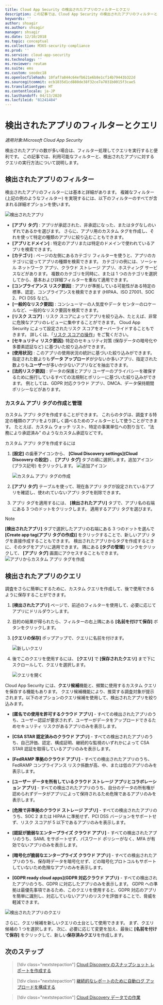 ```yaml
---
title: Cloud App Security の検出されたアプリのフィルターとクエリ
description: この記事では、Cloud App Security の検出されたアプリのフィルターとクエリの一覧を示し、それらを使用する方法について説明します。
keywords: ''
author: shsagir
ms.author: shsagir
manager: shsagir
ms.date: 12/10/2018
ms.topic: conceptual
ms.collection: M365-security-compliance
ms.prod: ''
ms.service: cloud-app-security
ms.technology: ''
ms.reviewer: reutam
ms.suite: ems
ms.custom: seodec18
ms.openlocfilehash: 10faf7a844c64efb621e6b8e1cf14b79443b322d
ms.sourcegitcommit: ecb1835d1cd880de38f32ce7a7031b0015f3cae5
ms.translationtype: HT
ms.contentlocale: ja-JP
ms.lasthandoff: 04/13/2020
ms.locfileid: "81241484"
---
```

# <a name="discovered-app-filters-and-queries"></a>検出されたアプリのフィルターとクエリ

*適用対象:Microsoft Cloud App Security*

検出されたアプリの数が多い場合は、フィルター処理してクエリを実行すると便利です。 この記事では、利用可能なフィルターと、検出されたアプリに対するクエリの実行方法について説明します。

## <a name="discovered-app-filters"></a>検出されたアプリのフィルター

検出されたアプリのフィルターには基本と詳細があります。 複雑なフィルター (上記の例のようなフィルター) を実現するには、以下のフィルターのすべてが含まれる詳細オプションを使います。

![検出されたアプリ](media/discovered-apps.png)

- **[アプリ タグ]** : アプリが承認された、非承認になった、またはタグなしのいずれであるかを選びます。 さらに、アプリ用のカスタム タグを作成し、それを使って特定の種類のアプリに絞り込むこともできます。
- **[アプリとドメイン]** : 特定のアプリまたは特定のドメインで使われているアプリを検索できます。
- **[カテゴリ]** : ページの左側にあるカテゴリ フィルターを使うと、アプリのカテゴリに従ってアプリの種類を検索できます。 カテゴリの例には、ソーシャル ネットワーク アプリ、クラウド ストレージ アプリ、ホスティング サービスなどがあります。 複数のカテゴリを同時に、または 1 つのカテゴリを選択してから、基本および詳細フィルターを重ねて適用できます。
- **[コンプライアンス リスク要因]** : アプリが準拠している可能性がある特定の標準、認定、コンプライアンスを検索できます (HIPAA、ISO 27001、SOC 2、PCI DSS など)。
- **[一般的なリスク要因]** : コンシューマーの人気度やデータ センターのロケールなど、一般的なリスク要因を検索できます。
- **[リスク スコア]** : リスク スコアによってアプリを絞り込み、たとえば、非常に危険なアプリのレビューに集中することができます。 Cloud App Security によって設定されたリスク スコアをオーバーライドすることもできます。 詳しくは、「[リスク スコアの操作](risk-score.md)」をご覧ください。
- **[セキュリティ リスク要因]:** 特定のセキュリティ対策 (保存データの暗号化や多要素認証など) に基づいた絞り込みができます。
- **[使用状況]** : このアプリの使用状況の統計に基づいた絞り込みができます。 指定された数よりも**データ アップロード**が少ないか多いアプリ、指定された数よりも**ユーザー**が多いか少ないアプリなどを抽出できます。
- **[法的リスク要因]** : データの保護とアプリ ユーザーのプライバシーを確保するために施行しているすべての法規制とポリシーに基づいた絞り込みができます。 例としては、GDPR 対応クラウド アプリ、DMCA、データ保持期間ポリシーなどがあります。

### <a name="creating-and-managing-custom-app-tags"></a>カスタム アプリ タグの作成と管理

カスタム アプリ タグを作成することができます。
これらのタグは、調査する特定の種類のアプリをより詳しく調べるためのフィルターとして使うことができます。 たとえば、カスタム ウォッチ リスト、特定の事業単位への割り当て、“法務により承認済み” のようなカスタム承認などです。

カスタム アプリ タグを作成するには

1. **[設定]** の歯車アイコンから、 **[Cloud Discovery settings]\(Cloud Discovery の設定\)** 、 **[アプリ タグ]** タブの順に選択します。追加アイコン (プラス記号) をクリックします。 ![追加アイコン](media/plus-icon.png)

   ![カスタム アプリ タグの作成](media/create-app-tag.png)

2. **[アプリ タグ]** テーブルを使って、現在各アプリ タグが設定されているアプリを確認し、使われていないアプリ タグを削除できます。

3. アプリ タグを適用するには、 **[検出されたアプリ]** タブで、アプリ名の右端にある 3 つのドットをクリックします。 適用するアプリ タグを選びます。

> [!NOTE]
>**[検出されたアプリ]** タブで選択したアプリの右端にある 3 つのドットを選んで **[Create app tag\(アプリ タグの作成\)]** をクリックすることで、新しいアプリ タグを直接作成することもできます。 検出されたアプリからタグを作成するときに、そのタグをアプリに適用できます。 隅にある **[タグの管理]** リンクをクリックして、 **[アプリ タグ]** 画面にアクセスすることもできます。
> ![アプリからカスタム アプリ タグを作成](media/create-app-tag-from-app.png)

## <a name="discovered-app-queries"></a>検出されたアプリのクエリ

調査をさらに簡単にするために、カスタム クエリを作成して、後で使用できるように保存することができます。

1. **[検出されたアプリ]** ページで、前述のフィルターを使用して、必要に応じてアプリにドリルダウンします。

2. 目的の結果が得られたら、フィルターの右上隅にある **[名前を付けて保存]** ボタンをクリックします。

3. **[クエリの保存]** ポップアップで、クエリに名前を付けます。

    ![新しいクエリ](media/new-query.png)

4. 後でこのクエリを使用するには、 **[クエリ]** で **[保存されたクエリ]** まで下にスクロールして、クエリを選択します。

    ![クエリを開く](media/discovered-app-query.png)

Cloud App Security には、**クエリ候補**機能と、頻繁に使用するカスタム クエリを保存する機能もあります。 クエリ候補機能により、推奨する調査対象が提示されます。以下のオプションのクエリ候補を使用して、検出されたアプリを絞り込みます。

- **[匿名での使用を許可するクラウド アプリ]** - すべての検出されたアプリのうち、ユーザー認証が要求されず、ユーザーがデータをアップロードできるためセキュリティ リスクがあるアプリのみを表示します。

- **[CSA STAR 認定済みのクラウド アプリ]** - すべての検出されたアプリのうち、自己評価、認定、構成証明、継続的な監視のいずれかによって CSA STAR 認証を取得しているアプリのみを表示します。

- **[FedRAMP 準拠のクラウド アプリ]** - すべての検出されたアプリのうち、FedRAMP コンプライアンス リスク係数が高、中、または低のアプリのみを表示します。

- **[ユーザー データを所有しているクラウド ストレージ アプリとコラボレーション アプリ]** - すべての検出されたアプリのうち、自分のデータの所有権が認められずデータがアプリによって保持されるため危険であるアプリのみを表示します。

- **[危険で非準拠のクラウド ストレージ アプリ]** - すべての検出されたアプリのうち、SOC 2 または HIPAA に準拠せず、PCI DSS バージョンをサポートせず、リスク スコアが 5 以下であるアプリのみを表示します。

- **[認証が脆弱なエンタープライズ クラウド アプリ]** - すべての検出されたアプリのうち、SAML をサポートせず、パスワード ポリシーがなく、MFA が有効でないアプリのみを表示します。

- **[暗号化が脆弱なエンタープライズ クラウド アプリ]** - すべての検出されたアプリのうち、保存時データを暗号化せず、どの暗号化プロトコルもサポートしていないため危険なアプリのみを表示します。

- **[GDPR ready cloud apps]\(GDPR 対応クラウド アプリ\)** - すべての検出されたアプリのうち、GDPR に対応したアプリのみを表示します。 GDPR への準拠は最優先事項であるため、このクエリを使用すると、GDPR 対応のアプリを簡単に識別し、対応していないアプリのリスクを評価することで、脅威を軽減できます。

![検出されたアプリのクエリ](media/queries-discovered-apps.png)

さらに、クエリ候補を新しいクエリの土台として使用できます。 まず、クエリ候補の 1 つを選択します。 次に、必要に応じて変更を加え、最後に **[名前を付けて保存]** をクリックして、新しい**保存済みクエリ**を作成します。

## <a name="next-steps"></a>次のステップ

> [!div class="nextstepaction"]
> [Cloud Discovery のスナップショット レポートを作成する](create-snapshot-cloud-discovery-reports.md)

> [!div class="nextstepaction"]
> [継続的なレポートのために自動ログ アップロードを構成する](configure-automatic-log-upload-for-continuous-reports.md)

> [!div class="nextstepaction"]
> [Cloud Discovery データでの作業](working-with-cloud-discovery-data.md)
